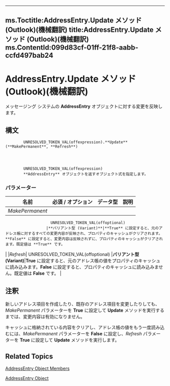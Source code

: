 

---
ms.Toctitle:AddressEntry.Update メソッド (Outlook)(機械翻訳)
title:AddressEntry.Update メソッド (Outlook)(機械翻訳)
ms.ContentId:099d83cf-01ff-21f8-aabb-ccfd497bab24
---
# AddressEntry.Update メソッド (Outlook)(機械翻訳)




メッセージング システムの **AddressEntry** オブジェクトに対する変更を反映します。

## 構文

            UNRESOLVED_TOKEN_VAL(offexpression).**Update**(**MakePermanent**, **Refresh**)




            UNRESOLVED_TOKEN_VAL(offexpression)
            **AddressEntry** オブジェクトを返すオブジェクト式を指定します。

### パラメーター

|**名前**|**必須 / オプション**|**データ型**|**説明**|
|---|---|---|---|
|*MakePermanent*|
                        UNRESOLVED_TOKEN_VAL(offoptional)
                      |**バリアント型 (Variant)**|**True** に設定すると、元のアドレス帳に対するすべての変更内容が反映され、プロパティのキャッシュがクリアされます。**False** に設定すると、変更内容は反映されずに、プロパティのキャッシュがクリアされます。既定値は **True** です。
|
|*Refresh*|
                        UNRESOLVED_TOKEN_VAL(offoptional)
                      |**バリアント型 (Variant)**|**True** に設定すると、元のアドレス帳の値をプロパティのキャッシュに読み込みます。**False** に設定すると、プロパティのキャッシュに読み込みません。既定値は **False** です。
|





## 注釈
新しいアドレス項目を作成したり、既存のアドレス項目を変更したりしても、*MakePermanent* パラメーターを **True** に設定して **Update** メソッドを実行するまでは、変更内容は有効になりません。





キャッシュに格納されている内容をクリアし、アドレス帳の値をもう一度読み込むには、*MakePermanent* パラメーターを **False** に設定し、*Refresh* パラメーターを **True** に設定して **Update** メソッドを実行します。





## Related Topics

[AddressEntry Object Members](74c88069-aec4-952b-556f-03873fbb488b.md)

[AddressEntry Object](d4a0a85e-8bab-bc56-57bc-d70c3c570c8e.md)




